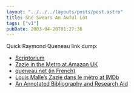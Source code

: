 ```yaml
---
layout: "../../../layouts/posts/post.astro"
title: She Swears An Awful Lot
tags: ["v1"]
pubDate: 2003-04-20T01:27:36
---
```


Quick Raymond Queneau link dump:

- [Scriptorium][1]
- [Zazie in the Metro at Amazon UK][2]
- [queneau.net (in French)][3]
- [Louis Malle&#8217;s Zazie dans le m&eacute;tro at IMDb][4]
- [An Annotated Bibliography and Research Aid][5]

[1]: http://www.themodernword.com/scriptorium/queneau.html
[2]: http://www.amazon.co.uk/exec/obidos/ASIN/0141183918/ohsky "Amazon.co.uk: Zazie in the Metro"
[3]: http://www.queneau.net/
[4]: http://uk.imdb.com/Title?0054494
[5]: http://www.creighton.edu/~chaskest/queneau.html
